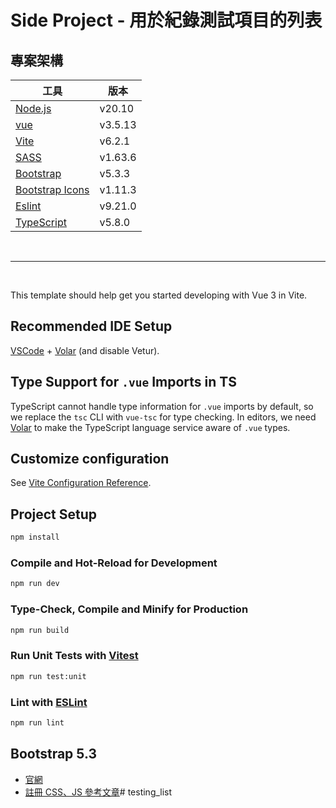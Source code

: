 # Side Project - 用於紀錄測試項目的列表

## 專案架構

| 工具  | 版本 |
| ----- | -------- |
| [Node.js](https://nodejs.org/zh-tw) | v20.10 |
| [vue](https://vuejs.org/) | v3.5.13 |
| [Vite](https://cn.vite.dev/) | v6.2.1 |
| [SASS](https://sass-lang.com/) | v1.63.6 |
| [Bootstrap](https://getbootstrap.com/docs/5.3/getting-started/introduction/)  | v5.3.3 |
| [Bootstrap Icons](https://icons.getbootstrap.com/)  | v1.11.3 |
| [Eslint](https://eslint.org/) | v9.21.0 |
| [TypeScript](https://www.typescriptlang.org/) | v5.8.0 |

<br/>

---

<br/>

This template should help get you started developing with Vue 3 in Vite.

## Recommended IDE Setup

[VSCode](https://code.visualstudio.com/) + [Volar](https://marketplace.visualstudio.com/items?itemName=Vue.volar) (and disable Vetur).

## Type Support for `.vue` Imports in TS

TypeScript cannot handle type information for `.vue` imports by default, so we replace the `tsc` CLI with `vue-tsc` for type checking. In editors, we need [Volar](https://marketplace.visualstudio.com/items?itemName=Vue.volar) to make the TypeScript language service aware of `.vue` types.

## Customize configuration

See [Vite Configuration Reference](https://vite.dev/config/).

## Project Setup

```sh
npm install
```

### Compile and Hot-Reload for Development

```sh
npm run dev
```

### Type-Check, Compile and Minify for Production

```sh
npm run build
```

### Run Unit Tests with [Vitest](https://vitest.dev/)

```sh
npm run test:unit
```

### Lint with [ESLint](https://eslint.org/)

```sh
npm run lint
```


## Bootstrap 5.3
* [官網](https://getbootstrap.com/)
* [註冊 CSS、JS 參考文章](https://www.docs4.dev/posts/easy-bootstrap-5-integration-with-vue-3-step-by-step-guide)# testing_list
